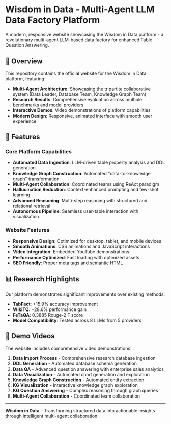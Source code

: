 # Wisdom in Data - Multi-Agent LLM Data Factory Platform

A modern, responsive website showcasing the Wisdom in Data platform - a revolutionary multi-agent LLM-based data factory for enhanced Table Question Answering.

## 🌟 Overview

This repository contains the official website for the Wisdom in Data platform, featuring:

- **Multi-Agent Architecture**: Showcasing the tripartite collaborative system (Data Leader, Database Team, Knowledge Graph Team)
- **Research Results**: Comprehensive evaluation across multiple benchmarks and model providers
- **Interactive Demos**: Video demonstrations of platform capabilities
- **Modern Design**: Responsive, animated interface with smooth user experience

## 🚀 Features

### Core Platform Capabilities
- **Automated Data Ingestion**: LLM-driven table property analysis and DDL generation
- **Knowledge Graph Construction**: Automated "data-to-knowledge graph" transformation
- **Multi-Agent Collaboration**: Coordinated teams using ReAct paradigm
- **Hallucination Reduction**: Context-enhanced prompting and few-shot learning
- **Advanced Reasoning**: Multi-step reasoning with structured and relational retrieval
- **Autonomous Pipeline**: Seamless user-table interaction with visualization

### Website Features
- **Responsive Design**: Optimized for desktop, tablet, and mobile devices
- **Smooth Animations**: CSS animations and JavaScript interactions
- **Video Integration**: Embedded YouTube demonstrations
- **Performance Optimized**: Fast loading with optimized assets
- **SEO Friendly**: Proper meta tags and semantic HTML

## 📊 Research Highlights

Our platform demonstrates significant improvements over existing methods:

- **TabFact**: +15.9% accuracy improvement
- **WikiTQ**: +28.6% performance gain
- **FeTaQA**: 0.3885 Rouge-2 F score
- **Model Compatibility**: Tested across 8 LLMs from 5 providers

## 🎥 Demo Videos

The website includes comprehensive video demonstrations:

1. **Data Import Process** - Comprehensive research database ingestion
2. **DDL Generation** - Automated database schema generation
3. **Data QA** - Advanced question answering with enterprise sales analytics
4. **Data Visualization** - Automated chart generation and exploration
5. **Knowledge Graph Construction** - Automated entity extraction
6. **KG Visualization** - Interactive knowledge graph exploration
7. **KG Question Answering** - Complex reasoning through graph queries
8. **Multi-Agent Collaboration** - Coordinated team collaboration


---

**Wisdom in Data** - Transforming structured data into actionable insights through intelligent multi-agent collaboration. 